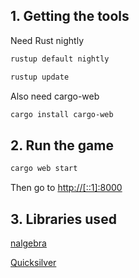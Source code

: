 ## 1. Getting the tools

Need Rust nightly

```sh
rustup default nightly
```

```sh
rustup update
```


Also need cargo-web

```sh
cargo install cargo-web
```

## 2. Run the game

```sh
cargo web start
```

Then go to [http://[::1]:8000](http://[::1]:8000)

## 3. Libraries used

[nalgebra](https://github.com/rustsim/nalgebra)

[Quicksilver](https://github.com/ryanisaacg/quicksilver)